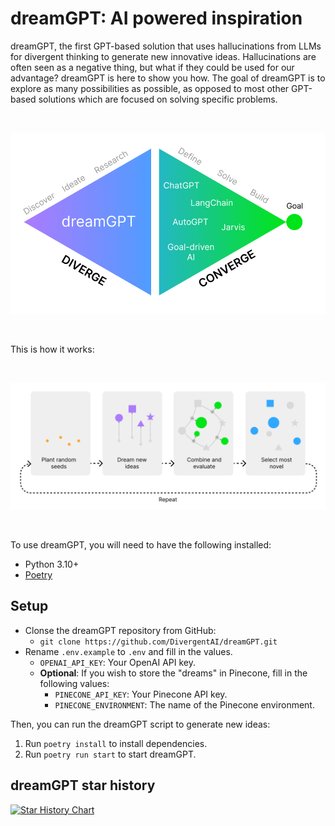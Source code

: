 # **dreamGPT**: AI powered inspiration

dreamGPT, the first GPT-based solution that uses hallucinations from LLMs for divergent thinking to generate new innovative ideas. Hallucinations are often seen as a negative thing, but what if they could be used for our advantage? dreamGPT is here to show you how. The goal of dreamGPT is to explore as many possibilities as possible, as opposed to most other GPT-based solutions which are focused on solving specific problems.

<center>

<br>

![dreamGPT flow](docs/img/diamond.png)

<br>

</center>

This is how it works:

<center>

<br>

![dreamGPT flow](docs/img/dreamGPT-flow.png)

<br>

</center>

To use dreamGPT, you will need to have the following installed:

- Python 3.10+
- [Poetry](https://python-poetry.org/docs/#installation)

## Setup

- Clonse the dreamGPT repository from GitHub:
  - `git clone https://github.com/DivergentAI/dreamGPT.git`
- Rename `.env.example` to `.env` and fill in the values.
  - `OPENAI_API_KEY`: Your OpenAI API key.
  - **Optional**: If you wish to store the "dreams" in Pinecone, fill in the following values:
    - `PINECONE_API_KEY`: Your Pinecone API key.
    - `PINECONE_ENVIRONMENT`: The name of the Pinecone environment.

Then, you can run the dreamGPT script to generate new ideas:

1. Run `poetry install` to install dependencies.
2. Run `poetry run start` to start dreamGPT.

## dreamGPT star history

[![Star History Chart](https://api.star-history.com/svg?repos=DivergentAI/dreamGPT&type=Date)](https://star-history.com/#DivergentAI/dreamGPT&Date)
